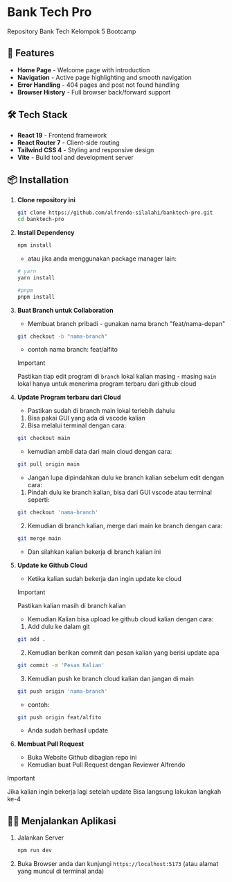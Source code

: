 # Bank Tech Pro

Repository Bank Tech Kelompok 5 Bootcamp

## 🚀 Features

- **Home Page** - Welcome page with introduction
- **Navigation** - Active page highlighting and smooth navigation
- **Error Handling** - 404 pages and post not found handling
- **Browser History** - Full browser back/forward support

## 🛠️ Tech Stack

- **React 19** - Frontend framework
- **React Router 7** - Client-side routing
- **Tailwind CSS 4** - Styling and responsive design
- **Vite** - Build tool and development server

## 📦 Installation

1. **Clone repository ini**
    ```bash
    git clone https://github.com/alfrendo-silalahi/banktech-pro.git
    cd banktech-pro
    ```

2. **Install Dependency**
    ```bash
    npm install
    ```

    - atau jika anda menggunakan package manager lain:
    ```bash
    # yarn
    yarn install

    #pnpm
    pnpm install
    ```

3. **Buat Branch untuk Collaboration**
    - Membuat branch pribadi - gunakan nama branch "feat/nama-depan"
    ```bash
    git checkout -b "nama-branch"
    ```
    - contoh nama branch: feat/alfito

    > [!IMPORTANT]
    > Pastikan tiap edit program di `branch` lokal kalian masing - masing
    > `main` lokal hanya untuk menerima program terbaru dari github cloud

4. **Update Program terbaru dari Cloud**
    - Pastikan sudah di branch main lokal terlebih dahulu
    1. Bisa pakai GUI yang ada di vscode kalian
    2. Bisa melalui terminal dengan cara:
    ```bash
    git checkout main
    ```

    - kemudian ambil data dari main cloud dengan cara:
    ```bash
    git pull origin main
    ```

    - Jangan lupa dipindahkan dulu ke branch kalian sebelum edit dengan cara:
    1. Pindah dulu ke branch kalian, bisa dari GUI vscode atau terminal seperti:
    ```bash
    git checkout 'nama-branch'
    ```
    2. Kemudian di branch kalian, merge dari main ke branch dengan cara:
    ```bash
    git merge main
    ```

    - Dan silahkan kalian bekerja di branch kalian ini

5. **Update ke Github Cloud**
    - Ketika kalian sudah bekerja dan ingin update ke cloud
    > [!IMPORTANT]
    > Pastikan kalian masih di branch kalian
    
    - Kemudian Kalian bisa upload ke github cloud kalian dengan cara:
    1. Add dulu ke dalam git
    ```bash
    git add .
    ```
    2. Kemudian berikan commit dan pesan kalian yang berisi update apa
    ```bash
    git commit -m 'Pesan Kalian'
    ```
    3. Kemudian push ke branch cloud kalian dan jangan di main
    ```bash
    git push origin 'nama-branch'
    ```
    - contoh:
    ```bash
    git push origin feat/alfito
    ```

    - Anda sudah berhasil update

6. **Membuat Pull Request**
    - Buka Website Github dibagian repo ini
    - Kemudian buat Pull Request dengan Reviewer Alfrendo

> [!IMPORTANT]
> Jika kalian ingin bekerja lagi setelah update
> Bisa langsung lakukan langkah ke-4

## 🏃‍♂️ Menjalankan Aplikasi

1. Jalankan Server
    ```bash
    npm run dev
    ```

2. Buka Browser anda dan kunjungi `https://localhost:5173` (atau alamat yang muncul di terminal anda)